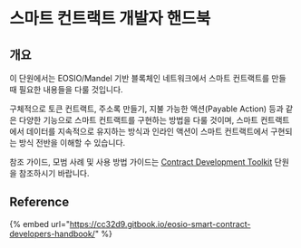 # 스마트 컨트랙트 개발자 핸드북

## 개요

이 단원에서는 EOSIO/Mandel 기반 블록체인 네트워크에서 스마트 컨트랙트를 만들 때 필요한 내용들을 다룰 것입니다.

구체적으로 토큰 컨트랙트, 주소록 만들기, 지불 가능한 액션(Payable Action) 등과 같은 다양한 기능으로 스마트 컨트랙트를 구현하는 방법을 다룰 것이며, 스마트 컨트랙트에서 데이터를 지속적으로 유지하는 방식과 인라인 액션이 스마트 컨트랙트에서 구현되는 방식 전반을 이해할 수 있습니다.

참조 가이드, 모범 사례 및 사용 방법 가이드는 [Contract Development Toolkit](../cdt/cdt-contract-development-toolkit.md) 단원을 참조하시기 바랍니다.

## Reference

{% embed url="https://cc32d9.gitbook.io/eosio-smart-contract-developers-handbook/" %}

